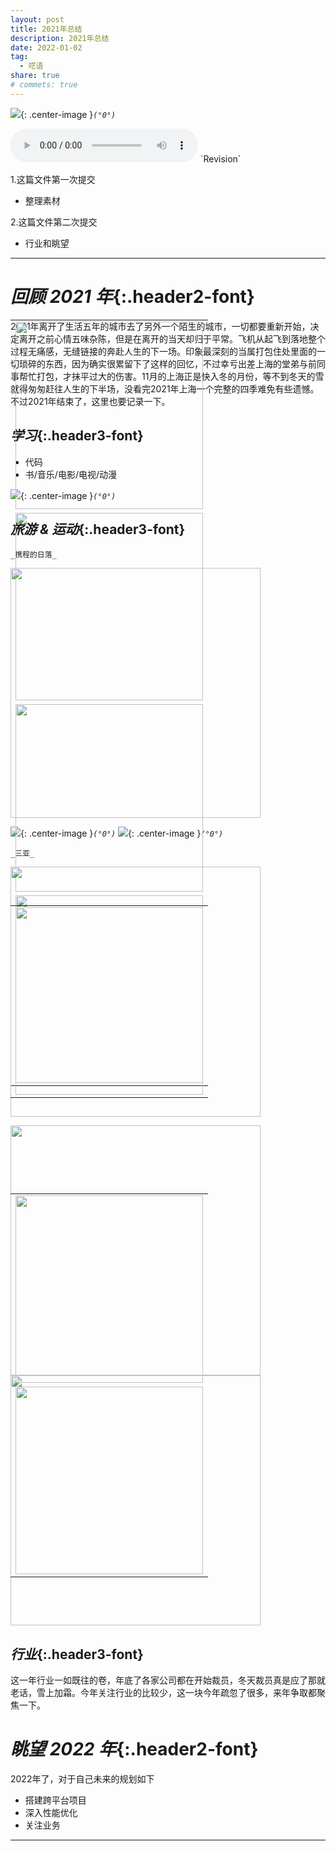 ```yaml
---
layout: post
title: 2021年总结
description: 2021年总结
date: 2022-01-02
tag:
  - 呓语
share: true
# commets: true
---
```

<!-- ![]({{site.asseturl}}/summary/2020/pic_title.jpeg){: .center-image }_`(°0°)`_ -->
![]({{site.asseturl}}/summary/2022/view14.jpeg){: .center-image }_`(°0°)`_

<!-- <p align="center">
  <img src="{{site.asseturl}}/summary/2022/view14.jpeg" width="500"/>
</p> -->
<!-- <p align='center'>敬请期待</p> -->
<audio  class="center-image" controls="controls" autoplay="autoplay" loop="loop" preload="metadata">
    <source src="{{site.baseurl}}/asset/summary/2020/asongforlove.mp3" type="audio/mpeg"/>
    <b>Your browser does not support HTML5 audio element</b>
</audio>
`Revision`

1.这篇文件第一次提交
  - 整理素材

2.这篇文件第二次提交
  - 行业和眺望
  
<!-- 
3.这篇文件第二次提交
  - 旅游篇 -->

---
# _回顾 2021 年_{:.header2-font}
2021年离开了生活五年的城市去了另外一个陌生的城市，一切都要重新开始，决定离开之前心情五味杂陈，但是在离开的当天却归于平常。飞机从起飞到落地整个过程无痛感，无缝链接的奔赴人生的下一场。印象最深刻的当属打包住处里面的一切琐碎的东西，因为确实很累留下了这样的回忆，不过幸亏出差上海的堂弟与前同事帮忙打包，才抹平过大的伤害。11月的上海正是快入冬的月份，等不到冬天的雪就得匆匆赶往人生的下半场，没看完2021年上海一个完整的四季难免有些遗憾。不过2021年结束了，这里也要记录一下。
## _学习_{:.header3-font}
- 代码
- 书/音乐/电影/电视/动漫

![]({{site.asseturl}}/summary/2022/pic_contri.png){: .center-image }_`(°0°)`_

<!-- ![]({{site.asseturl}}/summary/2019/2019-pic_reading.jpg){: .center-image }_`(°0°)`_ -->

## _旅游 & 运动_{:.header3-font}
<!-- &emsp;&emsp;每年的旅游计划都没有落下，今年去了泰国、成都、苏州，都是很适合生活的城市，景色也很漂亮。 -->
`_携程的日落_`
<div style="position:relative;" >
  <img src="{{site.asseturl}}/summary/2022/view1.jpeg" width="400"/>
    <table style="position:absolute;top:50%;transform:translateY(-50%);right:0%">
      <tr><td><img src="{{site.asseturl}}/summary/2022/view2.jpeg" width="300"/></td></tr>
      <tr><td><img src="{{site.asseturl}}/summary/2022/view3.jpeg" width="300"/></td></tr>
      <tr><td><img src="{{site.asseturl}}/summary/2022/view4.jpeg" width="300"/></td></tr>
      <tr><td><img src="{{site.asseturl}}/summary/2022/view5.jpeg" width="300"/></td></tr>
    </table>
</div> 

<b></b>
![]({{site.asseturl}}/summary/2022/view6.jpeg){: .center-image }_`(°0°)`_
![]({{site.asseturl}}/summary/2022/view12.jpeg){: .center-image }_`(°0°)`_

`_三亚_`
<b></b>
<div style="position:relative;" >
  <img src="{{site.asseturl}}/summary/2022/view7.jpeg" width="400"/>
    <table style="position:absolute;top:50%;transform:translateY(-50%);right:0%">
      <tr><td><img src="{{site.asseturl}}/summary/2022/view8.jpeg" width="300"/></td></tr>
    </table>
</div> 

<b></b>
<div style="position:relative;" >
  <img src="{{site.asseturl}}/summary/2022/view13.jpeg" width="400"/>
  <img src="{{site.asseturl}}/summary/2022/view11.jpeg" width="400"/>
    <table style="position:absolute;top:50%;transform:translateY(-50%);right:0%">
      <tr><td><img src="{{site.asseturl}}/summary/2022/view9.jpeg" width="300"/></td></tr>
      <tr><td><img src="{{site.asseturl}}/summary/2022/view10.jpeg" width="300"/></td></tr>
    </table>
</div> 
<b></b>



## _行业_{:.header3-font}
这一年行业一如既往的卷，年底了各家公司都在开始裁员，冬天裁员真是应了那就老话，雪上加霜。今年关注行业的比较少，这一块今年疏忽了很多，来年争取都聚焦一下。

# _眺望 2022 年_{:.header2-font}
2022年了，对于自己未来的规划如下
- 搭建跨平台项目
- 深入性能优化
- 关注业务


---
